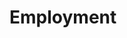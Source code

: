 # Employment

<!--

- Research Scientist, [Shenzhen Research Institute of Big Data](http://www.sribd.cn/en), 2022.9–
- Senior Software Engineer, Computer Vision, [Tencent](https://www.tencent.com/en-us/), 2021.7–2022.9
- Senior Software Engineer, Computer Vision, [WeBank](https://www.webank.com/en/), 2019.8–2021.7
- Senior Software Engineer, Computer Vision, [Meitu](https://mtlab.meitu.com/en/?lang=en), 2018.7–2019.7

-->
